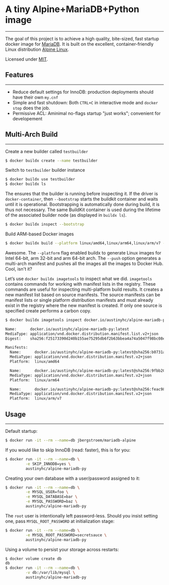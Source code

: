 # A tiny Alpine+MariaDB+Python image

---

The goal of this project is to achieve a high quality, bite-sized, fast startup docker image for [MariaDB](https://mariadb.org/). It is built on the excellent, container-friendly Linux distribution [Alpine Linux](https://alpinelinux.org/).

Licensed under [MIT](https://github.com/jbergstroem/mariadb-alpine/blob/master/LICENSE).

## Features

---

- Reduce default settings for InnoDB: production deployments should have their own `my.cnf`
- Simple and fast shutdown: Both `CTRL+C` in interactive mode and `docker stop` does the job.
- Permissive ACL: Aminimal no-flags startup "just works"; convenient for developement

## Multi-Arch Build

---

Create a new builder called `testbuilder`

```sh
$ docker buildx create --name testbuilder
```

Switch to `testbuilder` builder instance

```sh
$ docker buildx use testbuilder
$ docker buildx ls
```

The ensures that the builder is running before inspecting it. If the driver is `docker-container`, then `--bootstrap` starts the buildkit container and waits until it is operational. Bootstrapping is automatically done during build, it is thus not necessary. The same BuildKit container is used during the lifetime of the associated builder node (as displayed in `buildx ls`).

```sh
$ docker buildx inspect --bootstrap
```

Build ARM-based Docker images

```sh
$ docker buildx build --platform linux/amd64,linux/arm64,linux/arm/v7 -t austinyhc/alpine-mariadb-py --push .
```

Awesome. The `--platform` flag enabled buildx to generate Linux images for Intel 64-bit, arm 32-bit and arm 64-bit arch. The `--push` option generates a multi-arch manifest and pushes all the images all the images to Docker Hub. Cool, isn't it?

Let’s use `docker buildx imagetools` to inspect what we did. `imagetools` contains commands for working with manifest lists in the registry. These commands are useful for inspecting multi-platform build results. It creates a new manifest list based on source manifests. The source manifests can be manifest lists or single platform distribution manifests and must already exist in the registry where the new manifest is created. If only one source is specified create performs a carbon copy.

```sh
$ docker buildx imagetools inspect docker.io/austinyhc/alpine-mariadb-py:latest
```

```sh
Name:      docker.io/austinyhc/alpine-mariadb-py:latest
MediaType: application/vnd.docker.distribution.manifest.list.v2+json
Digest:    sha256:f25173390d240b155ae75295db6f2b63bbea4a74a5047f98bc08efe0e9fafe05

Manifests:
  Name:      docker.io/austinyhc/alpine-mariadb-py:latest@sha256:b0731afa6c6223f657cd27f4979a8a10789c69a07974f69aa74f62a0f4e4d86b
  MediaType: application/vnd.docker.distribution.manifest.v2+json
  Platform:  linux/amd64

  Name:      docker.io/austinyhc/alpine-mariadb-py:latest@sha256:9fbb205cb1f640624fb3e4a94f18040f963d136fd956651cb5980f2126a9c701
  MediaType: application/vnd.docker.distribution.manifest.v2+json
  Platform:  linux/arm64

  Name:      docker.io/austinyhc/alpine-mariadb-py:latest@sha256:feac98cee9f00af0ed9a9ee417fec5110c00c95af853f1d4fa09fec2b589e02d
  MediaType: application/vnd.docker.distribution.manifest.v2+json
  Platform:  linux/arm/v7
```

## Usage

---

Default startup:

```sh
$ docker run -it --rm --name=db jbergstroem/mariadb-alpine
```

If you would like to skip InnoDB (read: faster), this is for you:

```sh
$ docker run -it --rm --name=db \
         -e SKIP_INNODB=yes \
         austinyhc/alpine-mariadb-py
```

Creating your own database with a user/password assigned to it:

```sh
$ docker run -it --rm --name=db \
         -e MYSQL_USER=foo \
         -e MYSQL_DATABASE=bar \
         -e MYSQL_PASSWORD=baz \
         austinyhc/alpine-mariadb-py
```

The `root` user is intentionally left password-less. Should you insist setting one, pass `MYSQL_ROOT_PASSWORD` at initialization stage:

```sh
$ docker run -it --rm --name=db \
         -e MYSQL_ROOT_PASSWORD=secretsauce \
         austinyhc/alpine-mariadb-py
```

Using a volume to persist your storage across restarts:

```sh
$ docker volume create db
db
$ docker run -it --rm --name=db \
         -v db:/var/lib/mysql \
         austinyhc/alpine-mariadb-py
```